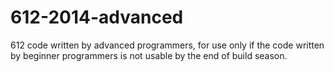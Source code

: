 612-2014-advanced
=================

612 code written by advanced programmers, for use only if the code written by beginner programmers is not usable by the end of build season.
